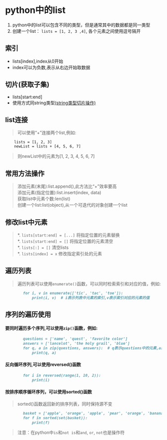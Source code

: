 # python中的list
1. python中的list可以包含不同的类型，但是通常其中的数据都是同一类型
1. 创建一个list：
`lists = [1, 2, 3 ,4]`,
各个元素之间使用逗号隔开
## 索引
* lists[index],index从0开始
* index可以为负数,表示从右边开始取数据

## 切片(获取子集)
* lists[start:end]
* 使用方式同string类型[(string类型切片操作)](https://github.com/xzmeasy/python-summary/blob/master/wiki/summary.md#%E8%8E%B7%E5%8F%96%E4%B8%80%E4%B8%AA%E5%AD%97%E7%AC%A6%E4%B8%B2%E7%9A%84%E5%AD%90%E5%AD%97%E7%AC%A6%E4%B8%B2strstartend)
## list连接
>可以使用“+”连接两个list,例如:
```
    lists = [1, 2, 3]
    newList = lists + [4, 5, 6, 7]
```
>则newList中的元素为[1, 2, 3, 4, 5, 6, 7]
## 常用方法操作
>添加元素(末尾):list.append(),此方法比“+”效率要高<br/>
>添加元素(指定位置):list.insert(index, data)<br/>
>获取list中元素个数:len(list)<br/>
>创建一个list:list(object),从一个可迭代的对象创建一个list<br/>

## 修改list中元素
>*. `lists[start:end] = [...]` 将指定位置的元素替换<br/>
>*. `lists[start:end] = []` 将指定位置的元素清空<br/>
>*. `lists[:] = []` 清空lists<br/>
>*. `lists[index] = x` 修改指定索引处的元素 
## 遍历列表
>遍历列表可以使用`enumerate()`函数，可以同时检索索引和对应的值，例如:
```markdown
        for i, v in enumerate(['tic', 'tac', 'toe']):
            print(i, v)  # i表示列表中元素的索引,v表示索引对应的元素的值
```
## 序列的遍历使用
#### 要同时遍历多个序列,可以使用`zip()`函数，例如:
```markdown
        questions = ['name', 'quest', 'favorite color']
        answers = ['lancelot', 'the holy grail', 'blue']
        for q, a in zip(questions, answers):  # q表示questions中的元素,a表示answers中的元素
            print(q, a)
```
#### 反向循环序列,可以使用reversed()函数
```markdown
        for i in reversed(range(1, 10, 2)):
            print(i)
```
#### 按排序顺序循环序列，可以使用sorted()函数
>sorted()函数返回新的排序列表，同时保持源不变
```markdown
        basket = ['apple', 'orange', 'apple', 'pear', 'orange', 'banana']
        for f in sorted(set(basket)):
            print(f)
```
>注意：在python中`is`和`not is`和`and`, `or`, `not`也是操作符





















